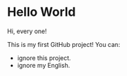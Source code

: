 Hello World
===========

Hi, every one!

This is my first GitHub project!
You can:

* ignore this project.
* ignore my English.
